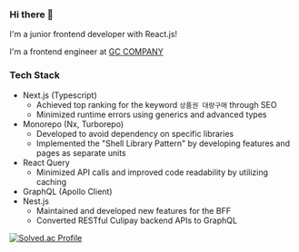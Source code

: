 ### Hi there 👋
I'm a junior frontend developer with React.js!

I'm a frontend engineer at [GC COMPANY](https://www.yeogi.com/)

### Tech Stack
- Next.js (Typescript)
  - Achieved top ranking for the keyword `상품권 대량구매` through SEO
  - Minimized runtime errors using generics and advanced types
- Monorepo (Nx, Turborepo)
  - Developed to avoid dependency on specific libraries
  - Implemented the "Shell Library Pattern" by developing features and pages as separate units
- React Query
  - Minimized API calls and improved code readability by utilizing caching
- GraphQL (Apollo Client)
- Nest.js
  - Maintained and developed new features for the BFF
  - Converted RESTful Culipay backend APIs to GraphQL

[![Solved.ac Profile](http://mazassumnida.wtf/api/generate_badge?boj=zzamny1013)](https://solved.ac/zzamny1013)
